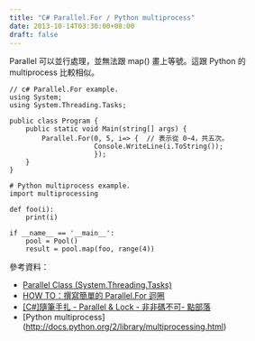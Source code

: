 ```yaml
---
title: "C# Parallel.For / Python multiprocess"
date: 2013-10-14T03:30:00+08:00
draft: false
---
```

Parallel 可以並行處理，並無法跟 map() 畫上等號。這跟 Python 的 multiprocess 比較相似。
```
// c# Parallel.For example.
using System;
using System.Threading.Tasks;

public class Program {
    public static void Main(string[] args) {
        Parallel.For(0, 5, i=> {  // 表示從 0~4，共五次。
                     Console.WriteLine(i.ToString());
                     });
    }
}
```

```
# Python multiprocess example.
import multiprocessing

def foo(i):
    print(i)
    
if __name__ == '__main__':
    pool = Pool()
    result = pool.map(foo, range(4))
```

參考資料：
 * [Parallel Class (System.Threading.Tasks)](http://msdn.microsoft.com/en-us/library/system.threading.tasks.parallel.aspx "Parallel Class (System.Threading.Tasks)")
 * [HOW TO：撰寫簡單的 Parallel.For 迴圈](http://msdn.microsoft.com/zh-tw/library/dd460713.aspx "HOW TO：撰寫簡單的 Parallel.For 迴圈")
 * [[C#]隨筆手扎 - Parallel &amp; Lock - 非非碼不可- 點部落](http://www.dotblogs.com.tw/codeman/archive/2011/08/10/32847.aspx#63311 "[C#]隨筆手扎 - Parallel &amp; Lock - 非非碼不可- 點部落")
 * [Python multiprocess] (http://docs.python.org/2/library/multiprocessing.html)
 
